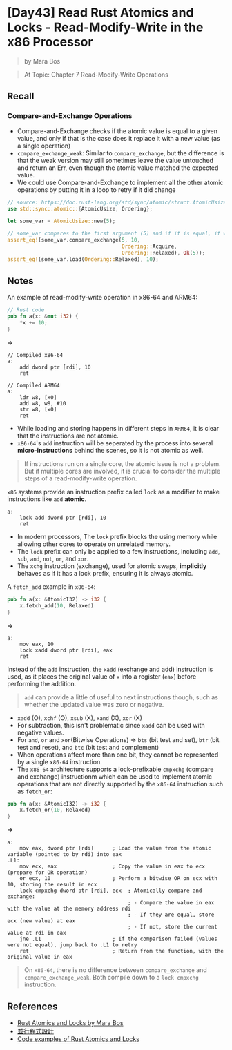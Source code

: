 # [Day43] Read Rust Atomics and Locks - Read-Modify-Write in the x86 Processor

> by Mara Bos

> At Topic: Chapter 7 Read-Modify-Write Operations

## Recall

### Compare-and-Exchange Operations

- Compare-and-Exchange checks if the atomic value is equal to a given value, and only if that is the case does it replace it with a new value (as a single operation)
- `compare_exchange_weak`: Similar to `compare_exchange`, but the difference is that the weak version may still sometimes leave the value untouched and return an Err, even though the atomic value matched the expected value.
- We could use Compare-and-Exchange to implement all the other atomic operations by putting it in a loop to retry if it did change

```rust
// source: https://doc.rust-lang.org/std/sync/atomic/struct.AtomicUsize.html#examples-11
use std::sync::atomic::{AtomicUsize, Ordering};

let some_var = AtomicUsize::new(5);

// some_var compares to the first argument (5) and if it is equal, it will be replaced by the second argument (10)
assert_eq!(some_var.compare_exchange(5, 10,
                                     Ordering::Acquire,
                                     Ordering::Relaxed), Ok(5));
assert_eq!(some_var.load(Ordering::Relaxed), 10);
```

## Notes

An example of read-modify-write operation in x86-64 and ARM64:

```rust
// Rust code
pub fn a(x: &mut i32) {
    *x += 10;
}
```

=> 

```
// Compiled x86-64
a:
    add dword ptr [rdi], 10
    ret

// Compiled ARM64
a:
    ldr w8, [x0]
    add w8, w8, #10
    str w8, [x0]
    ret
```

- While loading and storing happens in different steps in `ARM64`, it is clear that the instructions are not atomic.
- `x86-64`'s `add` instruction will be seperated by the process into several **micro-instructions** behind the scenes, so it is not atomic as well.

> If instructions run on a single core, the atomic issue is not a problem. But if multiple cores are involved, it is crucial to consider the multiple steps of a read-modify-write operation.

`x86` systems provide an instruction prefix called `lock` as a modifier to make instructions like `add` **atomic**.

```
a:
    lock add dword ptr [rdi], 10
    ret
```

- In modern processors, The `lock` prefix blocks the using memory while allowing other cores to operate on unrelated memory.
- The `lock` prefix can only be applied to a few instructions, including `add`, `sub`, `and`, `not`, `or`, and `xor`.
- The `xchg` instruction (exchange), used for atomic swaps, **implicitly** behaves as if it has a lock prefix, ensuring it is always atomic.

A `fetch_add` example in `x86-64`:

```rust
pub fn a(x: &AtomicI32) -> i32 {
    x.fetch_add(10, Relaxed)
}
```

=> 

```
a:
    mov eax, 10
    lock xadd dword ptr [rdi], eax
    ret
```

Instead of the `add` instruction,  the `xadd` (exchange and add) instruction is used, as it places the original value of `x` into a register (`eax`) before performing the addition.

> `add` can provide a little of useful to next instructions though, such as whether the updated value was zero or negative.

- `xadd` (O), `xchf` (O), `xsub` (X), `xand` (X), `xor` (X)
- For subtraction, this isn't problematic since `xadd` can be used with negative values.
- For `and`, `or` and `xor`(Bitwise Operations) => `bts` (bit test and set), `btr` (bit test and reset), and `btc` (bit test and complement)
- When operations affect more than one bit, they cannot be represented by a single `x86-64` instruction.
- The `x86-64` architecture supports a lock-prefixable `cmpxchg` (compare and exchange) instructionm which can be used to implement atomic operations that are not directly supported by the `x86-64` instruction such as `fetch_or`:

```rust
pub fn a(x: &AtomicI32) -> i32 {
    x.fetch_or(10, Relaxed)
}
```

=> 

```
a:
    mov eax, dword ptr [rdi]      ; Load the value from the atomic variable (pointed to by rdi) into eax
.L1:
    mov ecx, eax                  ; Copy the value in eax to ecx (prepare for OR operation)
    or ecx, 10                    ; Perform a bitwise OR on ecx with 10, storing the result in ecx
    lock cmpxchg dword ptr [rdi], ecx  ; Atomically compare and exchange:
                                       ; - Compare the value in eax with the value at the memory address rdi
                                       ; - If they are equal, store ecx (new value) at eax
                                       ; - If not, store the current value at rdi in eax
    jne .L1                       ; If the comparison failed (values were not equal), jump back to .L1 to retry
    ret                           ; Return from the function, with the original value in eax

```

> On `x86-64`, there is no difference between `compare_exchange` and `compare_exchange_weak`. Both compile down to a `lock cmpxchg` instruction.

## References

- [Rust Atomics and Locks by Mara Bos](https://marabos.nl/atomics/)
- [並行程式設計](https://hackmd.io/@sysprog/concurrency/https%3A%2F%2Fhackmd.io%2F%40sysprog%2FS1AMIFt0D)
- [Code examples of Rust Atomics and Locks](https://github.com/m-ou-se/rust-atomics-and-locks)
